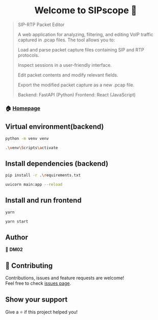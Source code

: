 <h1 align="center">Welcome to SIPscope 👋</h1>
<p>
</p>

> SIP-RTP Packet Editor
>
>A web application for analyzing, filtering, and editing VoIP traffic captured in .pcap files. The tool allows you to:
>
>Load and parse packet capture files containing SIP and RTP protocols.
>
>Inspect sessions in a user-friendly interface.
>
>Edit packet contents and modify relevant fields.
>
>Export the modified packet capture as a new .pcap file.
>
>Backend: FastAPI (Python)
>Frontend: React (JavaScript)

### 🏠 [Homepage](https://github.com/DM02/)

## Virtual environment(backend)

```sh
python -m venv venv
```
```sh
.\venv\Scripts\activate
```
## Install dependencies (backend)

```sh
pip install -r .\requirements.txt
```
```sh
uvicorn main:app --reload
```
## Install and run frontend

```sh
yarn
```
```sh
yarn start
```



## Author

👤 **DM02**


## 🤝 Contributing

Contributions, issues and feature requests are welcome!<br />Feel free to check [issues page](https://github.com/DM02/SIPscope/issues). 

## Show your support

Give a ⭐️ if this project helped you!
